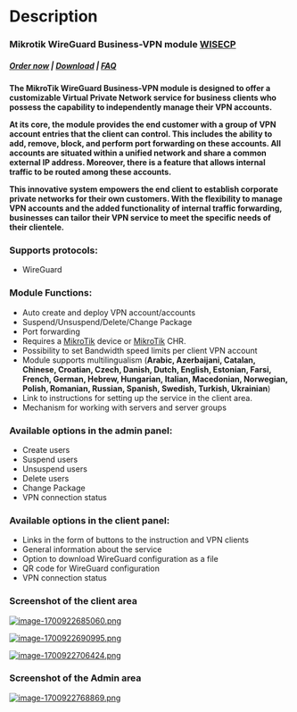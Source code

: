 # Description

### Mikrotik WireGuard Business-VPN module **[WISECP](https://puqcloud.com/link.php?id=78)** 

##### [Order now](https://puqcloud.com/index.php?rp=/store/wisecp-module-mikrotik-wireguard-business-vpn) | [Download](https://download.puqcloud.com/WISECP/Product/PUQ_WISECP-Mikrotik-WireGuard-Business-VPN/) | [FAQ](https://faq.puqcloud.com/)

**The MikroTik WireGuard Business-VPN module is designed to offer a customizable Virtual Private Network service for business clients who possess the capability to independently manage their VPN accounts.**

**At its core, the module provides the end customer with a group of VPN account entries that the client can control. This includes the ability to add, remove, block, and perform port forwarding on these accounts. All accounts are situated within a unified network and share a common external IP address. Moreover, there is a feature that allows internal traffic to be routed among these accounts.**

**This innovative system empowers the end client to establish corporate private networks for their own customers. With the flexibility to manage VPN accounts and the added functionality of internal traffic forwarding, businesses can tailor their VPN service to meet the specific needs of their clientele.**  

### Supports protocols:

- WireGuard

### Module Functions:

- Auto create and deploy VPN account/accounts
- Suspend/Unsuspend/Delete/Change Package
- Port forwarding
- Requires a [MikroTik](https://mikrotik.com/) device or [MikroTik](https://mikrotik.com/) CHR.
- Possibility to set Bandwidth speed limits per client VPN account
- Module supports multilingualism (**Arabic, Azerbaijani, Catalan, Chinese, Croatian, Czech, Danish, Dutch, English, Estonian, Farsi, French, German, Hebrew, Hungarian, Italian, Macedonian, Norwegian, Polish, Romanian, Russian, Spanish, Swedish, Turkish, Ukrainian**)
- Link to instructions for setting up the service in the client area.
- Mechanism for working with servers and server groups

### Available options in the admin panel:

- Create users
- Suspend users
- Unsuspend users
- Delete users
- Change Package
- VPN connection status

### Available options in the client panel:

- Links in the form of buttons to the instruction and VPN clients
- General information about the service
- Option to download WireGuard configuration as a file
- QR code for WireGuard configuration
- VPN connection status

### Screenshot of the client area

[![image-1700922685060.png](https://doc.puq.info/uploads/images/gallery/2023-11/scaled-1680-/image-1700922685060.png)](https://doc.puq.info/uploads/images/gallery/2023-11/image-1700922685060.png)

[![image-1700922690995.png](https://doc.puq.info/uploads/images/gallery/2023-11/scaled-1680-/image-1700922690995.png)](https://doc.puq.info/uploads/images/gallery/2023-11/image-1700922690995.png)

[![image-1700922706424.png](https://doc.puq.info/uploads/images/gallery/2023-11/scaled-1680-/image-1700922706424.png)](https://doc.puq.info/uploads/images/gallery/2023-11/image-1700922706424.png)

### Screenshot of the Admin area

[![image-1700922768869.png](https://doc.puq.info/uploads/images/gallery/2023-11/scaled-1680-/image-1700922768869.png)](https://doc.puq.info/uploads/images/gallery/2023-11/image-1700922768869.png)

